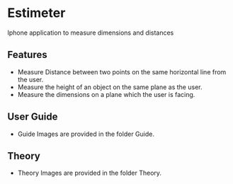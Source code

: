 # Estimeter

Iphone application to measure dimensions and distances


## Features

- Measure Distance between two points on the same horizontal line from the user.
- Measure the height of an object on the same plane as the user.
- Measure the dimensions on a plane which the user is facing.


## User Guide

- Guide Images are provided in the folder Guide.

## Theory

- Theory Images are provided in the folder Theory.
